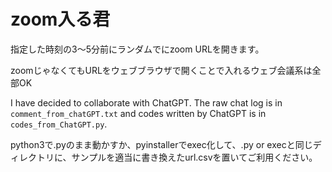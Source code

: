 # zoom入る君

指定した時刻の3〜5分前にランダムでにzoom URLを開きます。

zoomじゃなくてもURLをウェブブラウザで開くことで入れるウェブ会議系は全部OK

I have decided to collaborate with ChatGPT.
The raw chat log is in ```comment_from_chatGPT.txt``` and codes written by ChatGPT is in ```codes_from_ChatGPT.py```.

python3で.pyのまま動かすか、pyinstallerでexec化して、.py or execと同じディレクトリに、サンプルを適当に書き換えたurl.csvを置いてご利用ください。
